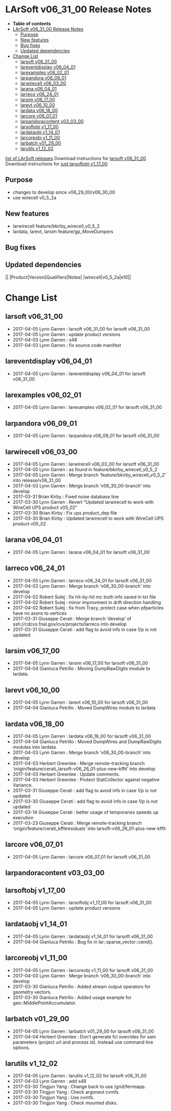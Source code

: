 LArSoft v06_31_00 Release Notes
======================================================================

-   **Table of contents**
-   [LArSoft v06_31_00 Release Notes](#LArSoft-v06_31_00-Release-Notes)
    -   [Purpose](#Purpose)
    -   [New features](#New-features)
    -   [Bug fixes](#Bug-fixes)
    -   [Updated dependencies](#Updated-dependencies)
-   [Change List](#Change-List)
    -   [larsoft v06_31_00](#larsoft-v06_31_00)
    -   [lareventdisplay v06_04_01](#lareventdisplay-v06_04_01)
    -   [larexamples v06_02_01](#larexamples-v06_02_01)
    -   [larpandora v06_09_01](#larpandora-v06_09_01)
    -   [larwirecell v06_03_00](#larwirecell-v06_03_00)
    -   [larana v06_04_01](#larana-v06_04_01)
    -   [larreco v06_24_01](#larreco-v06_24_01)
    -   [larsim v06_17_00](#larsim-v06_17_00)
    -   [larevt v06_10_00](#larevt-v06_10_00)
    -   [lardata v06_18_00](#lardata-v06_18_00)
    -   [larcore v06_07_01](#larcore-v06_07_01)
    -   [larpandoracontent v03_03_00](#larpandoracontent-v03_03_00)
    -   [larsoftobj v1_17_00](#larsoftobj-v1_17_00)
    -   [lardataobj v1_14_01](#lardataobj-v1_14_01)
    -   [larcoreobj v1_11_00](#larcoreobj-v1_11_00)
    -   [larbatch v01_29_00](#larbatch-v01_29_00)
    -   [larutils v1_12_02](#larutils-v1_12_02)

[list of LArSoft releases](LArSoft_release_list)
Download instructions for [larsoft v06_31_00](http://scisoft.fnal.gov/scisoft/bundles/larsoft/v06_31_00/larsoft-v06_31_00.html)
Download instructions for [just larsoftobj v1_17_00](http://scisoft.fnal.gov/scisoft/bundles/larsoftobj/v1_17_00/larsoftobj-v1_17_00.html)

Purpose
--------------------

-   changes to develop since v06_29_00/v06_30_00
-   use wirecell v0_5_2a

New features
------------------------------

-   larwirecell feature/bkirby_wirecell_v0_5_2
-   lardata, larevt, larsim feature/gp_MoveDumpers

Bug fixes
------------------------

Updated dependencies
----------------------------------------------

||
|Product|Version|Qualifiers|Notes|
|wirecell|v0_5_2a|e10||

Change List
============================

larsoft v06_31_00
------------------------------------------

-   2017-04-05 Lynn Garren : larsoft v06_31_00 for larsoft v06_31_00
-   2017-04-05 Lynn Garren : update product versions
-   2017-04-03 Lynn Garren : s48
-   2017-04-03 Lynn Garren : fix source code manifest

lareventdisplay v06_04_01
----------------------------------------------------------

-   2017-04-05 Lynn Garren : lareventdisplay v06_04_01 for larsoft v06_31_00

larexamples v06_02_01
--------------------------------------------------

-   2017-04-05 Lynn Garren : larexamples v06_02_01 for larsoft v06_31_00

larpandora v06_09_01
------------------------------------------------

-   2017-04-05 Lynn Garren : larpandora v06_09_01 for larsoft v06_31_00

larwirecell v06_03_00
--------------------------------------------------

-   2017-04-05 Lynn Garren : larwirecell v06_03_00 for larsoft v06_31_00
-   2017-04-05 Lynn Garren : as found in feature/bkirby_wirecell_v0_5_2
-   2017-04-05 Lynn Garren : Merge branch ‘feature/bkirby_wirecell_v0_5_2’ into release/v06_31_00
-   2017-04-03 Lynn Garren : Merge branch ‘v06_30_00-branch’ into develop
-   2017-03-31 Brian Kirby : Fixed noise database line
-   2017-03-30 Lynn Garren : Revert “Updated larwirecell to work with WireCell UPS product v05_02”
-   2017-03-30 Brian Kirby : Fix ups product_dep file
-   2017-03-30 Brian Kirby : Updated larwirecell to work with WireCell UPS product v05_02

larana v06_04_01
----------------------------------------

-   2017-04-05 Lynn Garren : larana v06_04_01 for larsoft v06_31_00

larreco v06_24_01
------------------------------------------

-   2017-04-05 Lynn Garren : larreco v06_24_01 for larsoft v06_31_00
-   2017-04-03 Lynn Garren : Merge branch ‘v06_30_00-branch’ into develop
-   2017-04-02 Robert Sulej : fix hit-by-hit mc truth info saved in txt file
-   2017-04-02 Robert Sulej : minor improvment in drift direction handling
-   2017-04-02 Robert Sulej : fix from Tracy, protect case when pfparticles have no assns to vertices
-   2017-03-31 Giuseppe Cerati : Merge branch ‘develop’ of ssh://cdcvs.fnal.gov/cvs/projects/larreco into develop
-   2017-03-31 Giuseppe Cerati : add flag to avoid infs in case 1/p is not updated

larsim v06_17_00
----------------------------------------

-   2017-04-05 Lynn Garren : larsim v06_17_00 for larsoft v06_31_00
-   2017-04-04 Gianluca Petrillo : Moving DumpRawDigits module to lardata.

larevt v06_10_00
----------------------------------------

-   2017-04-05 Lynn Garren : larevt v06_10_00 for larsoft v06_31_00
-   2017-04-04 Gianluca Petrillo : Moved DumpWires module to lardata

lardata v06_18_00
------------------------------------------

-   2017-04-05 Lynn Garren : lardata v06_18_00 for larsoft v06_31_00
-   2017-04-04 Gianluca Petrillo : Moved DumpWires and DumpRawDigits modules into lardata.
-   2017-04-03 Lynn Garren : Merge branch ‘v06_30_00-branch’ into develop
-   2017-04-03 Herbert Greenlee : Merge remote-tracking branch ‘origin/feature/cerati_larsoft-v06_26_01-plus-new-kffit’ into develop
-   2017-04-03 Herbert Greenlee : Update comments.
-   2017-04-03 Herbert Greenlee : Protect StatCollector against negative Variance.
-   2017-03-31 Giuseppe Cerati : add flag to avoid infs in case 1/p is not updated
-   2017-03-30 Giuseppe Cerati : add flag to avoid infs in case 1/p is not updated
-   2017-03-14 Giuseppe Cerati : better usage of temporaries speeds up execution
-   2017-03-23 Giuseppe Cerati : Merge remote-tracking branch ‘origin/feature/cerati_kffitresiduals’ into larsoft-v06_26_01-plus-new-kffit

larcore v06_07_01
------------------------------------------

-   2017-04-05 Lynn Garren : larcore v06_07_01 for larsoft v06_31_00

larpandoracontent v03_03_00
--------------------------------------------------------------

larsoftobj v1_17_00
----------------------------------------------

-   2017-04-05 Lynn Garren : larsoftobj v1_17_00 for larsoft v06_31_00
-   2017-04-05 Lynn Garren : update product versions

lardataobj v1_14_01
----------------------------------------------

-   2017-04-05 Lynn Garren : lardataobj v1_14_01 for larsoft v06_31_00
-   2017-04-04 Gianluca Petrillo : Bug fix in lar::sparse_vector::cend().

larcoreobj v1_11_00
----------------------------------------------

-   2017-04-05 Lynn Garren : larcoreobj v1_11_00 for larsoft v06_31_00
-   2017-04-03 Lynn Garren : Merge branch ‘v06_30_00-branch’ into develop
-   2017-03-30 Gianluca Petrillo : Added stream output operators for geometry vectors.
-   2017-03-30 Gianluca Petrillo : Added usage example for geo::MiddlePointAccumulator.

larbatch v01_29_00
--------------------------------------------

-   2017-04-05 Lynn Garren : larbatch v01_29_00 for larsoft v06_31_00
-   2017-04-04 Herbert Greenlee : Don’t generate fcl overrides for sam parameters (project url and process id). Instead use command line options.

larutils v1_12_02
------------------------------------------

-   2017-04-05 Lynn Garren : larutils v1_12_02 for larsoft v06_31_00
-   2017-04-03 Lynn Garren : add s48
-   2017-03-30 Tingjun Yang : Change back to use /grid/fermiapp.
-   2017-03-30 Tingjun Yang : Check argoneut cvmfs.
-   2017-03-30 Tingjun Yang : Use cvmfs.
-   2017-03-30 Tingjun Yang : Check mounted disks.

